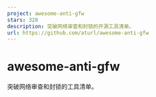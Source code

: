 ```yaml
---
project: awesome-anti-gfw
stars: 328
description: 突破网络审查和封锁的开源工具清单。
url: https://github.com/aturl/awesome-anti-gfw
---
```


awesome-anti-gfw
================

突破网络审查和封锁的工具清单。
